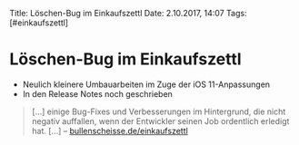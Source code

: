 Title: Löschen-Bug im Einkaufszettl
Date: 2.10.2017, 14:07
Tags: [#einkaufszettl]

# Löschen-Bug im Einkaufszettl

- Neulich kleinere Umbauarbeiten im Zuge der iOS 11-Anpassungen
- In den Release Notes noch geschrieben
> [...] einige Bug-Fixes und Verbesserungen im Hintergrund, die nicht negativ auffallen, wenn der Entwickler seinen Job ordentlich erledigt hat. [...] – [bullenscheisse.de/einkaufszettl](https://bullenscheisse.de/einkaufszettl)
